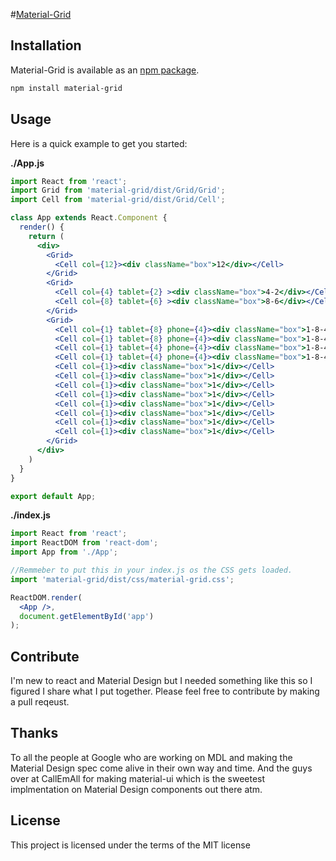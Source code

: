 #[Material-Grid](https://github.com/Cleanshooter/material-grid)

## Installation

Material-Grid is available as an [npm package](https://www.npmjs.org/package/material-grid).

```sh
npm install material-grid
```

## Usage

Here is a quick example to get you started:

**./App.js**
```jsx
import React from 'react';
import Grid from 'material-grid/dist/Grid/Grid';
import Cell from 'material-grid/dist/Grid/Cell';

class App extends React.Component {
  render() {
    return (
      <div>
        <Grid>
          <Cell col={12}><div className="box">12</div></Cell>
        </Grid>
        <Grid>
          <Cell col={4} tablet={2} ><div className="box">4-2</div></Cell>
          <Cell col={8} tablet={6} ><div className="box">8-6</div></Cell>        
        </Grid>
        <Grid>
          <Cell col={1} tablet={8} phone={4}><div className="box">1-8-4</div></Cell>
          <Cell col={1} tablet={8} phone={4}><div className="box">1-8-4</div></Cell>
          <Cell col={1} tablet={4} phone={4}><div className="box">1-8-4</div></Cell>
          <Cell col={1} tablet={4} phone={4}><div className="box">1-8-4</div></Cell>
          <Cell col={1}><div className="box">1</div></Cell>
          <Cell col={1}><div className="box">1</div></Cell>
          <Cell col={1}><div className="box">1</div></Cell>
          <Cell col={1}><div className="box">1</div></Cell>
          <Cell col={1}><div className="box">1</div></Cell>
          <Cell col={1}><div className="box">1</div></Cell>
          <Cell col={1}><div className="box">1</div></Cell>
          <Cell col={1}><div className="box">1</div></Cell>
        </Grid>
      </div>
    )
  }
}

export default App;
```

**./index.js**
```jsx
import React from 'react';
import ReactDOM from 'react-dom';
import App from './App';

//Remmeber to put this in your index.js os the CSS gets loaded.
import 'material-grid/dist/css/material-grid.css';

ReactDOM.render(
  <App />,
  document.getElementById('app')
);
```

## Contribute

I'm new to react and Material Design but I needed something like this so I figured I share what I put together.   Please feel free to contribute by making a pull reqeust.

## Thanks

To all the people at Google who are working on MDL and making the Material Design spec come alive in their own way and time.  And the guys over at CallEmAll for making material-ui which is the sweetest implmentation on Material Design components out there atm.

## License
This project is licensed under the terms of the MIT license